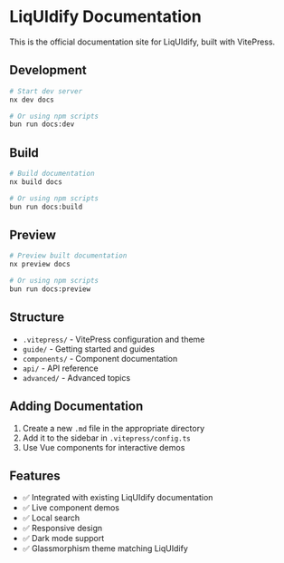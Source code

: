 # LiqUIdify Documentation

This is the official documentation site for LiqUIdify, built with VitePress.

## Development

```bash
# Start dev server
nx dev docs

# Or using npm scripts
bun run docs:dev
```

## Build

```bash
# Build documentation
nx build docs

# Or using npm scripts
bun run docs:build
```

## Preview

```bash
# Preview built documentation
nx preview docs

# Or using npm scripts
bun run docs:preview
```

## Structure

- `.vitepress/` - VitePress configuration and theme
- `guide/` - Getting started and guides
- `components/` - Component documentation
- `api/` - API reference
- `advanced/` - Advanced topics

## Adding Documentation

1. Create a new `.md` file in the appropriate directory
2. Add it to the sidebar in `.vitepress/config.ts`
3. Use Vue components for interactive demos

## Features

- ✅ Integrated with existing LiqUIdify documentation
- ✅ Live component demos
- ✅ Local search
- ✅ Responsive design
- ✅ Dark mode support
- ✅ Glassmorphism theme matching LiqUIdify